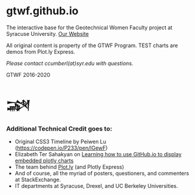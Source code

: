 # gtwf.github.io

The interactive base for the Geotechnical Women Faculty project at Syracuse University.
[Our Website](https://gtwf.syr.edu)

All original content is property of the GTWF Program. TEST charts are demos from Plot.ly Express.

_Please contact ccumberl(at)syr.edu with questions._

GTWF 2016-2020

# &#74448;


### Additional Technical Credit goes to:
+ Original CSS3 Timeline by Peiwen Lu (https://codepen.io/P233/pen/lGewF)
+ Elizabeth Ter Sahakyan on [Learning how to use GitHub.io to display embedded plotly charts](https://towardsdatascience.com/how-to-create-a-plotly-visualization-and-embed-it-on-websites-517c1a78568b)
+ The team behind [Plot.ly](https://plot.ly) (and Plotly Express)
+ And of course, all the myriad of posters, questioners, and commenters at StackExchange.
+ IT departments at Syracuse, Drexel, and UC Berkeley Universities.
